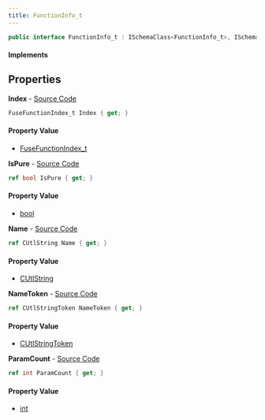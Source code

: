 ```yaml
---
title: FunctionInfo_t
---
```


```csharp
public interface FunctionInfo_t : ISchemaClass<FunctionInfo_t>, ISchemaField, ISchemaClass, INativeHandle
```

#### Implements

## Properties

**Index** - [Source Code](https://github.com/swiftly-solution/swiftlys2/blob/master/managed/src/SwiftlyS2.Generated/Schemas/Interfaces/FunctionInfo_t.cs#L22)

```csharp
FuseFunctionIndex_t Index { get; }
```

#### Property Value

- [FuseFunctionIndex_t](/docs/api/shared/schemadefinitions/fusefunctionindex_t)

**IsPure** - [Source Code](https://github.com/swiftly-solution/swiftlys2/blob/master/managed/src/SwiftlyS2.Generated/Schemas/Interfaces/FunctionInfo_t.cs#L24)

```csharp
ref bool IsPure { get; }
```

#### Property Value

- [bool](https://learn.microsoft.com/dotnet/api/system.boolean)

**Name** - [Source Code](https://github.com/swiftly-solution/swiftlys2/blob/master/managed/src/SwiftlyS2.Generated/Schemas/Interfaces/FunctionInfo_t.cs#L16)

```csharp
ref CUtlString Name { get; }
```

#### Property Value

- [CUtlString](/docs/api/shared/natives/cutlstring)

**NameToken** - [Source Code](https://github.com/swiftly-solution/swiftlys2/blob/master/managed/src/SwiftlyS2.Generated/Schemas/Interfaces/FunctionInfo_t.cs#L18)

```csharp
ref CUtlStringToken NameToken { get; }
```

#### Property Value

- [CUtlStringToken](/docs/api/shared/natives/cutlstringtoken)

**ParamCount** - [Source Code](https://github.com/swiftly-solution/swiftlys2/blob/master/managed/src/SwiftlyS2.Generated/Schemas/Interfaces/FunctionInfo_t.cs#L20)

```csharp
ref int ParamCount { get; }
```

#### Property Value

- [int](https://learn.microsoft.com/dotnet/api/system.int32)

